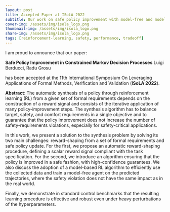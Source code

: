 ```yaml
---
layout: post
title: Accepted Paper at ISoLA 2022
subtitle: Our work on safe policy improvement with model-free and model-based RL has been accepted
cover-img: /assets/img/isola_logo.png
thumbnail-img: /assets/img/isola_logo.png
share-img: /assets/img/isola_logo.png
tags: [reinforcement-learning, safety, performance, tradeoff]
---
```


I am proud to announce that our paper:

**Safe Policy Improvement in Constrained Markov Decision Processes**
Luigi Berducci, Radu Grosu

has been accepted at the 
11th International Symposium On Leveraging Applications of Formal Methods, Verification and Validation
(**ISoLA 2022**).

**Abstract**:
The automatic synthesis of a policy through reinforcement learning (RL) 
from a given set of formal requirements depends on the construction 
of a reward signal and consists of the iterative application of many policy-improvement steps. 
The synthesis algorithm has to balance target, safety, and comfort requirements in a single objective 
and to guarantee that the policy improvement does not increase the number of safety-requirements violations, 
especially for safety-critical applications. 

In this work, we present a solution to the synthesis problem by solving its two main challenges: 
reward-shaping from a set of formal requirements and safe policy update.
For the first, we propose an automatic reward-shaping procedure, defining a scalar reward signal compliant 
with the task specification. 
For the second, we introduce an algorithm ensuring that the policy is improved in a safe fashion, 
with high-confidence guarantees.
We also discuss the adoption of a model-based RL algorithm to efficiently use the collected data 
and train a model-free agent on the predicted trajectories, where the safety violation does not have 
the same impact as in the real world.

Finally, we demonstrate in standard control benchmarks that the resulting learning procedure is 
effective and robust even under heavy perturbations of the hyperparameters.

